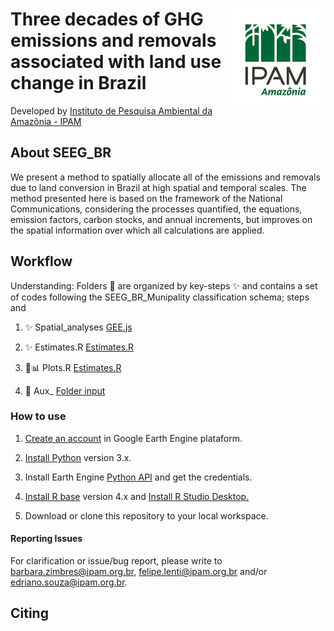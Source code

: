 <div>
    <img src='./aux/ipam_logo.jpg' height='auto' width='160' align='right'>
  <h1>  Three decades of GHG emissions and removals associated with land use change in Brazil </h1>
</div>

Developed by [Instituto de Pesquisa Ambiental da Amazônia - IPAM](https://ipam.org.br/)<br>



## About SEEG_BR 

We present a method to spatially allocate all of the emissions and removals due to land conversion in Brazil at high spatial and temporal scales. The method presented here is based on the framework of the National Communications, considering the processes quantified, the equations, emission factors, carbon stocks, and annual increments, but improves on the spatial information over which all calculations are applied. 



## Workflow
   
   Understanding: Folders 📂 are organized by key-steps  ✨ and contains a set of codes following the SEEG_BR_Munipality classification schema;
steps and
1. ✨ Spatial_analyses [GEE.js](https://github.com/musx/mapbiomas-cerrado-col6/tree/main/1-feature-space)

2. ✨ Estimates.R [Estimates.R](https://github.com/musx/mapbiomas-cerrado-col6/tree/main/4-integrate-map)

3. 📂📊 Plots.R [Estimates.R](https://github.com/musx/mapbiomas-cerrado-col6/tree/main/4-integrate-map)

4. 📂 Aux_ [Folder input](https://github.com/musx/mapbiomas-cerrado-col6/tree/main/4-integrate-map)

### How to use
1. [Create an account](https://signup.earthengine.google.com/) in Google Earth Engine plataform.

2. [Install Python](https://www.python.org/downloads/) version 3.x.

3. Install Earth Engine [Python API](https://developers.google.com/earth-engine/guides/python_install) and get the credentials. 

4. [Install R base](https://cran.r-project.org/bin/) version 4.x and [Install R Studio Desktop.](https://www.rstudio.com/products/rstudio/download/)

5. Download or clone this repository to your local workspace.


#### Reporting Issues
For clarification or issue/bug report, please write to <barbara.zimbres@ipam.org.br>, <felipe.lenti@ipam.org.br> and/or <edriano.souza@ipam.org.br>.


## Citing
